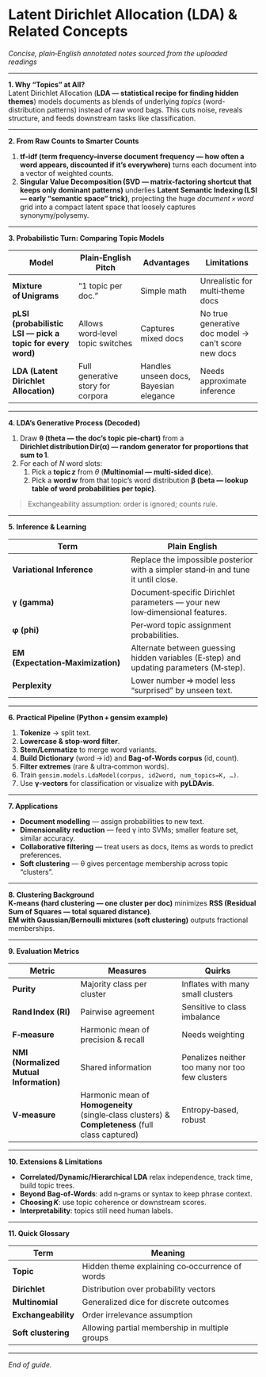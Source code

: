 # Latent Dirichlet Allocation (LDA) & Related Concepts  
*Concise, plain‑English annotated notes sourced from the uploaded readings*

---

**1. Why “Topics” at All?**  
Latent Dirichlet Allocation (**LDA — statistical recipe for finding hidden themes**) models documents as blends of underlying *topics* (word-distribution patterns) instead of raw word bags. This cuts noise, reveals structure, and feeds downstream tasks like classification.

---

**2. From Raw Counts to Smarter Counts**  
1. **tf‑idf (term frequency–inverse document frequency — how often a word appears, discounted if it’s everywhere)** turns each document into a vector of weighted counts.  
2. **Singular Value Decomposition (SVD — matrix‑factoring shortcut that keeps only dominant patterns)** underlies **Latent Semantic Indexing (LSI — early “semantic space” trick)**, projecting the huge *document × word* grid into a compact latent space that loosely captures synonymy/polysemy.

---

**3. Probabilistic Turn: Comparing Topic Models**  

| Model | Plain‑English Pitch | Advantages | Limitations |
|-------|--------------------|------------|-------------|
| **Mixture of Unigrams** | “1 topic per doc.” | Simple math | Unrealistic for multi‑theme docs |
| **pLSI (probabilistic LSI — pick a topic for every word)** | Allows word‑level topic switches | Captures mixed docs | No true generative doc model → can’t score new docs |
| **LDA (Latent Dirichlet Allocation)** | Full generative story for corpora | Handles unseen docs, Bayesian elegance | Needs approximate inference |

---

**4. LDA’s Generative Process (Decoded)**  
1. Draw **θ (theta — the doc’s topic pie‑chart)** from a **Dirichlet distribution Dir(α) — random generator for proportions that sum to 1**.  
2. For each of *N* word slots:  
   1. Pick a **topic *z*** from *θ* (**Multinomial — multi‑sided dice**).  
   2. Pick a **word *w*** from that topic’s word distribution **β (beta — lookup table of word probabilities per topic)**.  

> Exchangeability assumption: order is ignored; counts rule.

---

**5. Inference & Learning**  

| Term | Plain English |
|------|---------------|
| **Variational Inference** | Replace the impossible posterior with a simpler stand‑in and tune it until close. |
| **γ (gamma)** | Document‑specific Dirichlet parameters — your new low‑dimensional features. |
| **φ (phi)** | Per‑word topic assignment probabilities. |
| **EM (Expectation‑Maximization)** | Alternate between guessing hidden variables (E‑step) and updating parameters (M‑step). |
| **Perplexity** | Lower number ⇒ model less “surprised” by unseen text. |

---

**6. Practical Pipeline (Python + gensim example)**  
1. **Tokenize** → split text.  
2. **Lowercase & stop‑word filter**.  
3. **Stem/Lemmatize** to merge word variants.  
4. **Build Dictionary** (word → id) and **Bag‑of‑Words corpus** (id, count).  
5. **Filter extremes** (rare & ultra‑common words).  
6. Train `gensim.models.LdaModel(corpus, id2word, num_topics=K, …)`.  
7. Use **γ‑vectors** for classification or visualize with **pyLDAvis**.

---

**7. Applications**  
- **Document modelling** — assign probabilities to new text.  
- **Dimensionality reduction** — feed γ into SVMs; smaller feature set, similar accuracy.  
- **Collaborative filtering** — treat users as docs, items as words to predict preferences.  
- **Soft clustering** — θ gives percentage membership across topic “clusters”.

---

**8. Clustering Background**  
**K‑means (hard clustering — one cluster per doc)** minimizes **RSS (Residual Sum of Squares — total squared distance)**.  
**EM with Gaussian/Bernoulli mixtures (soft clustering)** outputs fractional memberships.

---

**9. Evaluation Metrics**  

| Metric | Measures | Quirks |
|--------|----------|--------|
| **Purity** | Majority class per cluster | Inflates with many small clusters |
| **Rand Index (RI)** | Pairwise agreement | Sensitive to class imbalance |
| **F‑measure** | Harmonic mean of precision & recall | Needs weighting |
| **NMI (Normalized Mutual Information)** | Shared information | Penalizes neither too many nor too few clusters |
| **V‑measure** | Harmonic mean of **Homogeneity** (single‑class clusters) & **Completeness** (full class captured) | Entropy‑based, robust |

---

**10. Extensions & Limitations**  
- **Correlated/Dynamic/Hierarchical LDA** relax independence, track time, build topic trees.  
- **Beyond Bag‑of‑Words**: add n‑grams or syntax to keep phrase context.  
- **Choosing *K***: use topic coherence or downstream scores.  
- **Interpretability**: topics still need human labels.

---

**11. Quick Glossary**  

| Term | Meaning |
|------|---------|
| **Topic** | Hidden theme explaining co‑occurrence of words |
| **Dirichlet** | Distribution over probability vectors |
| **Multinomial** | Generalized dice for discrete outcomes |
| **Exchangeability** | Order irrelevance assumption |
| **Soft clustering** | Allowing partial membership in multiple groups |

---

*End of guide.*  

